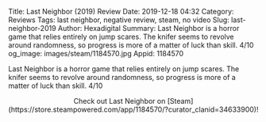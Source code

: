 Title: Last Neighbor (2019) Review
Date: 2019-12-18 04:32
Category: Reviews
Tags: last neighbor, negative review, steam, no video
Slug: last-neighbor-2019
Author: Hexadigital
Summary: Last Neighbor is a horror game that relies entirely on jump scares. The knifer seems to revolve around randomness, so progress is more of a matter of luck than skill. 4/10
og_image: images/steam/1184570.jpg
Appid: 1184570

Last Neighbor is a horror game that relies entirely on jump scares. The knifer seems to revolve around randomness, so progress is more of a matter of luck than skill. 4/10

<center>Check out Last Neighbor on [Steam](https://store.steampowered.com/app/1184570/?curator_clanid=34633900)!</center>